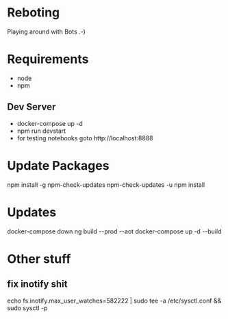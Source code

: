 # Reboting
Playing around with Bots .-)

# Requirements
* node
* npm

## Dev Server
* docker-compose up -d
* npm run devstart
* for testing notebooks goto http://localhost:8888

# Update Packages
npm install -g npm-check-updates
npm-check-updates -u
npm install 

# Updates
docker-compose down
ng build --prod --aot
docker-compose up -d --build

# Other stuff
## fix inotify shit
echo fs.inotify.max_user_watches=582222 | sudo tee -a /etc/sysctl.conf && sudo sysctl -p
